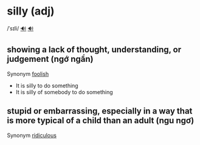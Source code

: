 # silly (adj)

/ˈsɪli/ [🔊](https://www.oxfordlearnersdictionaries.com/media/english/uk_pron/s/sil/silly/silly__gb_1.mp3) [🔊](https://www.oxfordlearnersdictionaries.com/media/english/us_pron/s/sil/silly/silly__us_2.mp3)

## showing a lack of thought, understanding, or judgement (ngớ ngẩn)

Synonym [foolish]()

- It is silly to do something
- It is silly of somebody to do something

## stupid or embarrassing, especially in a way that is more typical of a child than an adult (ngu ngơ)

Synonym [ridiculous]()